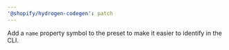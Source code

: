 ```yaml
---
'@shopify/hydrogen-codegen': patch
---
```


Add a `name` property symbol to the preset to make it easier to identify in the CLI.
